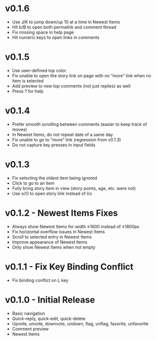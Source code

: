 # v0.1.6

- Use J/K to jump down/up 10 at a time in Newest Items
- Hit b/B to open both permalink and comment thread
- Fix missing space in help page
- Hit numeric keys to open links in comments

# v0.1.5

- Use user-defined top color
- Fix unable to open the story link on page with no “more” link when no item is selected
- Add preview to new top comments (not just replies) as well
- Press ? for help

# v0.1.4

- Prefer smooth scrolling between comments (easier to keep track of moves)
- In Newest Items, do not repeat date of a same day
- Fix unable to go to “more” link (regression from v0.1.3)
- Do not capture key presses in input fields

# v0.1.3

- Fix selecting the oldest item being ignored
- Click to go to an item
- Fully bring story item in view (story points, age, etc. were not)
- Use o/O to open story link instead of l/o

# v0.1.2 - Newest Items Fixes

- Always show Newest Items for width ≥1600 instead of ≥1800px
- Fix horizontal overflow issues in Newest Items
- Scroll to selected entry in Newest Items
- Improve appearance of Newest Items
- Only show Newest Items when not empty

# v0.1.1 - Fix Key Binding Conflict

- Fix binding conflict on L key

# v0.1.0 - Initial Release

- Basic navigation
- Quick-reply, quick-edit, quick-delete
- Upvote, unvote, downvote, undown, flag, unflag, favorite, unfavorite
- Comment preview
- Newest Items

